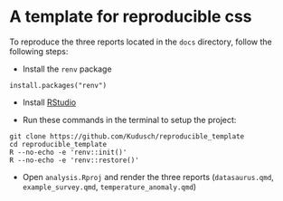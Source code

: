 # A template for reproducible css

To reproduce the three reports located in the `docs` directory, follow the following steps:

- Install the `renv` package
```
install.packages("renv")
```
- Install [RStudio](https://www.rstudio.com/products/rstudio/download/)

- Run these commands in the terminal to setup the project:

```
git clone https://github.com/Kudusch/reproducible_template
cd reproducible_template
R --no-echo -e 'renv::init()'
R --no-echo -e 'renv::restore()'
```

- Open `analysis.Rproj` and render the three reports (`datasaurus.qmd`, `example_survey.qmd`, `temperature_anomaly.qmd`)